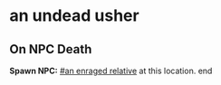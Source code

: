 # an undead usher
## On NPC Death

**Spawn NPC:**  [\#an enraged relative](/npc/111025) at this location.
end